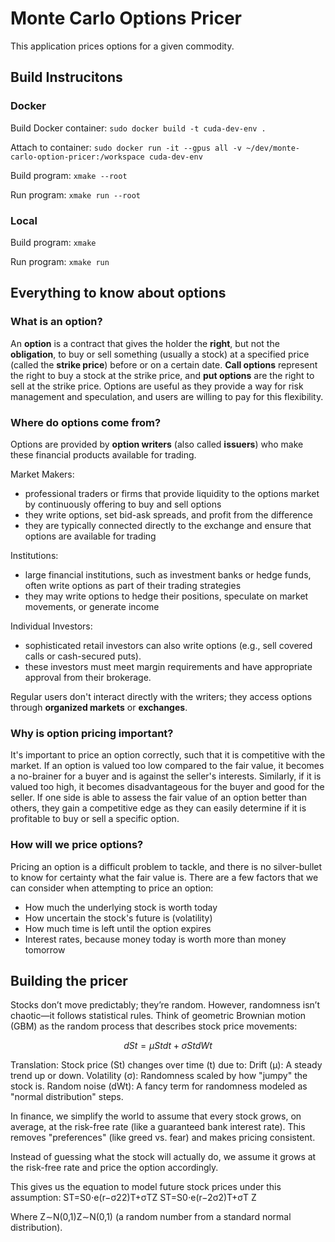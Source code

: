 # Monte Carlo Options Pricer
This application prices options for a given commodity.

## Build Instrucitons
### Docker
Build Docker container:
`sudo docker build -t cuda-dev-env .`

Attach to container:
`sudo docker run -it --gpus all -v ~/dev/monte-carlo-option-pricer:/workspace cuda-dev-env`

Build program:
`xmake --root`

Run program:
`xmake run --root`

### Local
Build program:
`xmake`

Run program:
`xmake run`

## Everything to know about options
### What is an option?
An **option** is a contract that gives the holder the **right**, but not the **obligation**, to buy or sell something (usually a stock) at a specified price (called the **strike price**) before or on a certain date. **Call options** represent the right to buy a stock at the strike price, and **put options** are the right to sell at the strike price. Options are useful as they provide a way for risk management and speculation, and users are willing to pay for this flexibility.

### Where do options come from?
Options are provided by **option writers** (also called **issuers**) who make these financial products available for trading.

Market Makers:
- professional traders or firms that provide liquidity to the options market by continuously offering to buy and sell options
- they write options, set bid-ask spreads, and profit from the difference
- they are typically connected directly to the exchange and ensure that options are available for trading

Institutions:
- large financial institutions, such as investment banks or hedge funds, often write options as part of their trading strategies
- they may write options to hedge their positions, speculate on market movements, or generate income

Individual Investors:
- sophisticated retail investors can also write options (e.g., sell covered calls or cash-secured puts).
- these investors must meet margin requirements and have appropriate approval from their brokerage.

Regular users don't interact directly with the writers; they access options through **organized markets** or **exchanges**.

### Why is option pricing important?
It's important to price an option correctly, such that it is competitive with the market. If an option is valued too low compared to the fair value, it becomes a no-brainer for a buyer and is against the seller's interests. Similarly, if it is valued too high, it becomes disadvantageous for the buyer and good for the seller. If one side is able to assess the fair value of an option better than others, they gain a competitive edge as they can easily determine if it is profitable to buy or sell a specific option.

### How will we price options?
Pricing an option is a difficult problem to tackle, and there is no silver-bullet to know for certainty what the fair value is. There are a few factors that we can consider when attempting to price an option:
- How much the underlying stock is worth today
- How uncertain the stock's future is (volatility)
- How much time is left until the option expires
- Interest rates, because money today is worth more than money tomorrow

## Building the pricer
Stocks don’t move predictably; they’re random. However, randomness isn’t chaotic—it follows statistical rules. Think of geometric Brownian motion (GBM) as the random process that describes stock price movements:

```math
dSt​=μSt​dt+σSt​dWt
```

Translation: Stock price (St) changes over time (t) due to:
Drift (μ): A steady trend up or down.
Volatility (σ): Randomness scaled by how "jumpy" the stock is.
Random noise (dWt): A fancy term for randomness modeled as "normal distribution" steps.

In finance, we simplify the world to assume that every stock grows, on average, at the risk-free rate (like a guaranteed bank interest rate). This removes "preferences" (like greed vs. fear) and makes pricing consistent.

Instead of guessing what the stock will actually do, we assume it grows at the risk-free rate and price the option accordingly.

This gives us the equation to model future stock prices under this assumption:
ST=S0⋅e(r−σ22)T+σTZ
ST​=S0​⋅e(r−2σ2​)T+σT
​Z

Where Z∼N(0,1)Z∼N(0,1) (a random number from a standard normal distribution).
